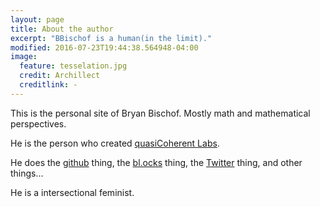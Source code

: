 ```yaml
---
layout: page
title: About the author
excerpt: "BBischof is a human(in the limit)."
modified: 2016-07-23T19:44:38.564948-04:00
image:
  feature: tesselation.jpg
  credit: Archillect
  creditlink: -
---
```


This is the personal site of Bryan Bischof. Mostly math and mathematical perspectives.

He is the person who created [quasiCoherent Labs](www.quasicoherentlabs.com).

He does the [github](www.github.com/bebischof) thing, the [bl.ocks](http://bl.ocks.org/BBischof) thing, the [Twitter](https://twitter.com/BEBischof) thing, and other things...

He is a intersectional feminist.
